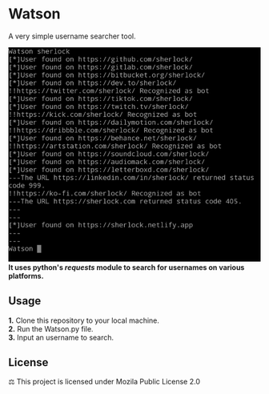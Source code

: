 # Watson
A very simple username searcher tool.<br>

<img src="Assets/20250415_110324.jpg"><br>
<b>It uses python's <i>requests</i> module to search for usernames on various platforms.
</b> 
<h2>Usage</h2>

<b>1.</b> Clone this repository to your local machine.<br>
<b>2.</b> Run the Watson.py file.<br>
<b>3.</b> Input an username to search.<br>

<h2>License</h2>

⚖ This project is licensed under Mozila Public License 2.0

